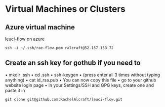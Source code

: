# Virtual Machines or Clusters

## Azure virtual machine
leuci-flow on azure
```
ssh -i ~/.ssh/rae-flow.pem ralcraft@52.157.153.72
```

## Create an ssh key for gothub if you need to
•   mkdir .ssh
•   cd .ssh
•   ssh-keygen
•   (press enter all 3 times without typing anything)
•   cat id_rsa.pub
•   You can now copy this file
•   go to your github website login page
•   In your Settings/SSH and GPG keys, create one and paste it in

```
git clone git@github.com:RachelAlcraft/leuci-flow.git
```
